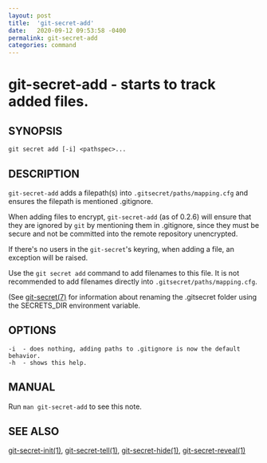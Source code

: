 ```yaml
---
layout: post
title:  'git-secret-add'
date:   2020-09-12 09:53:58 -0400
permalink: git-secret-add
categories: command
---
```

git-secret-add - starts to track added files.
=============================================

## SYNOPSIS

    git secret add [-i] <pathspec>...


## DESCRIPTION
`git-secret-add` adds a filepath(s) into `.gitsecret/paths/mapping.cfg`
and ensures the filepath is mentioned .gitignore.

When adding files to encrypt, `git-secret-add` (as of 0.2.6) will ensure that they are ignored by `git` by mentioning
them in .gitignore, since they must be secure and not be committed into the remote repository unencrypted.

If there's no users in the `git-secret`'s keyring, when adding a file, an exception will be raised.

Use the `git secret add` command to add filenames to this file.
It is not recommended to add filenames directly into `.gitsecret/paths/mapping.cfg`.

(See [git-secret(7)](http://git-secret.io/git-secret) for information about renaming the .gitsecret
folder using the SECRETS_DIR environment variable.

## OPTIONS

    -i  - does nothing, adding paths to .gitignore is now the default behavior.
    -h  - shows this help.


## MANUAL

Run `man git-secret-add` to see this note.


## SEE ALSO

[git-secret-init(1)](http://git-secret.io/git-secret-init), [git-secret-tell(1)](http://git-secret.io/git-secret-tell), 
[git-secret-hide(1)](http://git-secret.io/git-secret-hide), [git-secret-reveal(1)](http://git-secret.io/git-secret-reveal)

